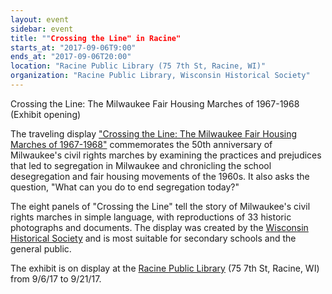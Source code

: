 ```yaml
---
layout: event
sidebar: event
title: ""Crossing the Line" in Racine"
starts_at: "2017-09-06T9:00"
ends_at: "2017-09-06T20:00"
location: "Racine Public Library (75 7th St, Racine, WI)"
organization: "Racine Public Library, Wisconsin Historical Society"
---
```


Crossing the Line: The Milwaukee Fair Housing Marches of 1967-1968 (Exhibit opening) 

The traveling display ["Crossing the Line: The Milwaukee Fair Housing Marches of 1967-1968"](https://www.wisconsinhistory.org/calendar/series/43/crossing-the-line) commemorates the 50th anniversary of Milwaukee's civil rights marches by examining the practices and prejudices that led to segregation in Milwaukee and chronicling the school desegregation and fair housing movements of the 1960s. It also asks the question, "What can you do to end segregation today?"
 
The eight panels of "Crossing the Line" tell the story of Milwaukee's civil rights marches in simple language, with reproductions of 33 historic photographs and documents. The display was created by the [Wisconsin Historical Society](https://www.wisconsinhistory.org) and is most suitable for secondary schools and the general public.
 
The exhibit is on display at the [Racine Public Library](http://www.racinelibrary.info/) (75 7th St, Racine, WI) from 9/6/17 to 9/21/17.
